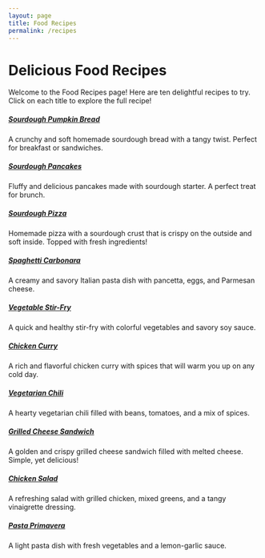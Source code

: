 ```yaml
---
layout: page
title: Food Recipes
permalink: /recipes
---
```


# Delicious Food Recipes

Welcome to the Food Recipes page! Here are ten delightful recipes to try. Click on each title to explore the full recipe!

<div class="row">
  <div class="col-md-6 col-lg-4 mb-4">
    <div class="card">
      <div class="card-body">
        <h5 class="card-title"><a href="https://sarasmallthings.github.io/sourdough-pumpkin/" target="_blank">Sourdough Pumpkin Bread</a></h5>
        <p class="card-text">A crunchy and soft homemade sourdough bread with a tangy twist. Perfect for breakfast or sandwiches.</p>
      </div>
    </div>
  </div>
</div>
  <div class="col-md-6 col-lg-4 mb-4">
    <div class="card">
      <div class="card-body">
        <h5 class="card-title"><a href="{{ site.baseurl }}/sourdough-pancakes-post">Sourdough Pancakes</a></h5>
        <p class="card-text">Fluffy and delicious pancakes made with sourdough starter. A perfect treat for brunch.</p>
      </div>
    </div>
  </div>
  <div class="col-md-6 col-lg-4 mb-4">
    <div class="card">
      <div class="card-body">
        <h5 class="card-title"><a href="{{ site.baseurl }}/sourdough-pizza-post">Sourdough Pizza</a></h5>
        <p class="card-text">Homemade pizza with a sourdough crust that is crispy on the outside and soft inside. Topped with fresh ingredients!</p>
      </div>
    </div>
  </div>
  <!-- Add more recipes here using the same card structure -->
  <div class="col-md-6 col-lg-4 mb-4">
    <div class="card">
      <div class="card-body">
        <h5 class="card-title"><a href="{{ site.baseurl }}/spaghetti-carbonara-post">Spaghetti Carbonara</a></h5>
        <p class="card-text">A creamy and savory Italian pasta dish with pancetta, eggs, and Parmesan cheese.</p>
      </div>
    </div>
  </div>
  <div class="col-md-6 col-lg-4 mb-4">
    <div class="card">
      <div class="card-body">
        <h5 class="card-title"><a href="{{ site.baseurl }}/vegetable-stir-fry-post">Vegetable Stir-Fry</a></h5>
        <p class="card-text">A quick and healthy stir-fry with colorful vegetables and savory soy sauce.</p>
      </div>
    </div>
  </div>
  <div class="col-md-6 col-lg-4 mb-4">
    <div class="card">
      <div class="card-body">
        <h5 class="card-title"><a href="{{ site.baseurl }}/chicken-curry-post">Chicken Curry</a></h5>
        <p class="card-text">A rich and flavorful chicken curry with spices that will warm you up on any cold day.</p>
      </div>
    </div>
  </div>
  <div class="col-md-6 col-lg-4 mb-4">
    <div class="card">
      <div class="card-body">
        <h5 class="card-title"><a href="{{ site.baseurl }}/vegetarian-chili-post">Vegetarian Chili</a></h5>
        <p class="card-text">A hearty vegetarian chili filled with beans, tomatoes, and a mix of spices.</p>
      </div>
    </div>
  </div>
  <div class="col-md-6 col-lg-4 mb-4">
    <div class="card">
      <div class="card-body">
        <h5 class="card-title"><a href="{{ site.baseurl }}/grilled-cheese-post">Grilled Cheese Sandwich</a></h5>
        <p class="card-text">A golden and crispy grilled cheese sandwich filled with melted cheese. Simple, yet delicious!</p>
      </div>
    </div>
  </div>
  <div class="col-md-6 col-lg-4 mb-4">
    <div class="card">
      <div class="card-body">
        <h5 class="card-title"><a href="{{ site.baseurl }}/chicken-salad-post">Chicken Salad</a></h5>
        <p class="card-text">A refreshing salad with grilled chicken, mixed greens, and a tangy vinaigrette dressing.</p>
      </div>
    </div>
  </div>
  <div class="col-md-6 col-lg-4 mb-4">
    <div class="card">
      <div class="card-body">
        <h5 class="card-title"><a href="{{ site.baseurl }}/pasta-primavera-post">Pasta Primavera</a></h5>
        <p class="card-text">A light pasta dish with fresh vegetables and a lemon-garlic sauce.</p>
      </div>
    </div>
  </div>
</div>
